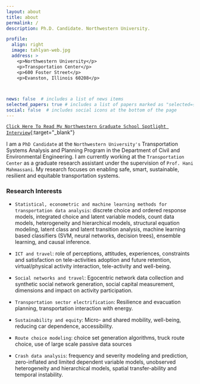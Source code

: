 ```yaml
---
layout: about
title: about
permalink: /
description: Ph.D. Candidate. Northwestern University.

profile:
  align: right
  image: tahlyan-web.jpg
  address: >
    <p>Northwestern University</p>
    <p>Transportation Center</p>
    <p>600 Foster Street</p>
    <p>Evanston, Illinois 60208</p>



news: false  # includes a list of news items
selected_papers: true # includes a list of papers marked as "selected={true}"
social: false  # includes social icons at the bottom of the page
---
```


[`Click Here To Read My Northwestern Graduate School Spotlight Interview`](https://www.tgs.northwestern.edu/about/our-people/spotlight/divyakant-tahlyan.html){:target="_blank"}

I am a `PhD Candidate` at the `Northwestern University's` Transportation Systems Analysis and Planning Program in the Department of Civil and Environmental Engineering. I am currently working at the `Transportation Center` as a graduate research assistant under the supervision of `Prof. Hani Mahmassani`. My research focuses on enabling safe, smart, sustainable, resilient and equitable transportation systems.

### Research Interests

* `Statistical, econometric and machine learning methods for transportation data analysis`: discrete choice and ordered response models, integrated choice and latent variable models, count data models, heterogeneity and hierarchical models, structural equation modeling, latent class and latent transition analysis, machine learning based classifiers (SVM, neural networks, decision trees), ensemble learning, and causal inference.

* `ICT and travel`: role of perceptions, attitudes, experiences, constraints and satisfaction on tele-activities adoption and future retention, virtual/physical activity interaction, tele-activity and well-being.

* `Social networks and travel`: Egocentric network data collection and synthetic social network generation, social capital measurement, dimensions and impact on activity participation.

* `Transportation sector electrification`: Resilience and evacuation planning, transportation interaction with energy. 

* `Sustainability and equity`: Micro- and shared mobility, well-being, reducing car dependence, accessibility. 

* `Route choice modeling`: choice set generation algorithms, truck route choice, use of large scale passive data sources

* `Crash data analysis`: frequency and severity modeling and prediction, zero-inflated and limited dependent variable models, unobserved heterogeneity and hierarchical models, spatial transfer-ability and temporal instability.



